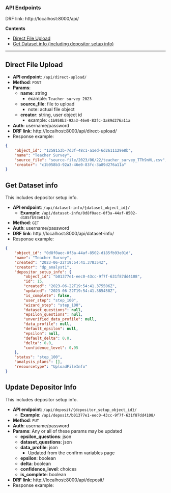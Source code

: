 

### API Endpoints
DRF link: http://localhost:8000/api/

**Contents**
- [Direct File Upload](#direct-file-upload)
- [Get Dataset info (including depositor setup info)](#get-dataset-info)


--- 

## Direct File Upload

- **API endpoint**: `/api/direct-upload/`
- **Method**: `POST`
- **Params**:
  - **name**: string
    - example: `Teacher survey 2023`
  - **source_file**: file to upload
    - note: actual file object
  - **creator**: string, user object id
    - example: `c1b958b3-92a3-46e0-83fc-3a89d276a11a`
- **Auth**: username/password
- **DRF link**: http://localhost:8000/api/direct-upload/
- Response example:
```json
{
    "object_id": "1258153b-7d3f-48c1-a1ed-6d2611129e8b",
    "name": "Teacher Survey",
    "source_file": "source-file/2023/06/22/teacher_survey_TTh9nVL.csv",
    "creator": "c1b958b3-92a3-46e0-83fc-3a89d276a11a"
}
```

## Get Dataset info

This includes depositor setup info.

- **API endpoint**: `/api/dataset-info/{dataset_object_id}/`
  - **Example**: `/api/dataset-info/0d8f0aec-0f3a-44af-8502-d185fb93e01d/`
- **Method**: `GET`
- **Auth**: username/password
- **DRF link**: http://localhost:8000/api/dataset-info/
- Response example:
```json
{
    "object_id": "0d8f0aec-0f3a-44af-8502-d185fb93e01d",
    "name": "Teacher Survey",
    "created": "2023-06-22T19:54:41.378354Z",
    "creator": "dp_analyst1",
    "depositor_setup_info": {
        "object_id": "b01377e1-eec0-43cc-9f7f-631f87dd4108",
        "id": 15,
        "created": "2023-06-22T19:54:41.375506Z",
        "updated": "2023-06-22T19:54:41.385458Z",
        "is_complete": false,
        "user_step": "step_100",
        "wizard_step": "step_100",
        "dataset_questions": null,
        "epsilon_questions": null,
        "unverified_data_profile": null,
        "data_profile": null,
        "default_epsilon": null,
        "epsilon": null,
        "default_delta": 0.0,
        "delta": 0.0,
        "confidence_level": 0.95
    },
    "status": "step_100",
    "analysis_plans": [],
    "resourcetype": "UploadFileInfo"
}
```

## Update Depositor Info

This includes depositor setup info.

- **API endpoint**: `/api/deposit/{depositor_setup_object_id}/`
  - **Example**: `/api/deposit/b01377e1-eec0-43cc-9f7f-631f87dd4108/`
- **Method**: `PUT`
- **Auth**: username/password
- **Params**: Any or all of these params may be updated
  - **epsilon_questions**: json
  - **dataset_questions**: json
  - **data_profile**: json
    - Updated from the confirm variables page
  - **epsilon**: boolean
  - **delta**: boolean
  - **confidence_level**: choices
  - **is_complete**: boolean
- **DRF link**: http://localhost:8000/api/deposit/
- Response example:
```json
```